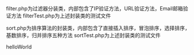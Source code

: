filter.php为过滤器分装类，内部包含了IP验证方法，URL验证方法，Email邮箱验证方法
filterTest.php为上述封装类的测试文件

sort.php为排序算法的封装类，内部包含了直接插入排序，冒泡排序，选择排序，基数排序，归并排序五种方法
sortTest.php为上述封装类的测试文件

helloWorld